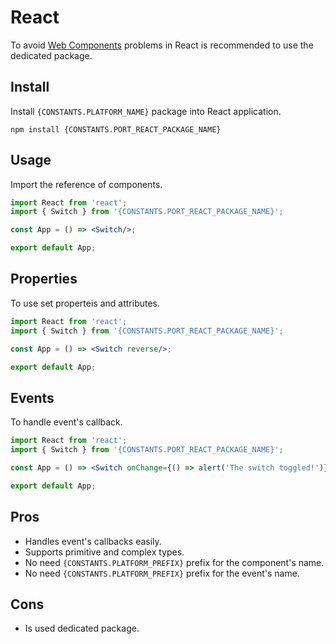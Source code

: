 # React

To avoid [Web Components]({CONSTANTS.WEBCOMPONENT_REFERENCE}) problems in React is recommended to use the dedicated package.

## Install

Install `{CONSTANTS.PLATFORM_NAME}` package into React application.

```shell
npm install {CONSTANTS.PORT_REACT_PACKAGE_NAME}
```

## Usage

Import the reference of components.

```jsx
import React from 'react';
import { Switch } from '{CONSTANTS.PORT_REACT_PACKAGE_NAME}';

const App = () => <Switch/>;

export default App;
```

## Properties

To use set properteis and attributes.

```jsx
import React from 'react';
import { Switch } from '{CONSTANTS.PORT_REACT_PACKAGE_NAME}';

const App = () => <Switch reverse/>;

export default App;
```

## Events

To handle event's callback.

```jsx
import React from 'react';
import { Switch } from '{CONSTANTS.PORT_REACT_PACKAGE_NAME}';

const App = () => <Switch onChange={() => alert('The switch toggled!')} />;

export default App;
```

## Pros

- Handles event's callbacks easily.
- Supports primitive and complex types.
- No need `{CONSTANTS.PLATFORM_PREFIX}` prefix for the component's name.
- No need `{CONSTANTS.PLATFORM_PREFIX}` prefix for the event's name.

## Cons

- Is used dedicated package.
